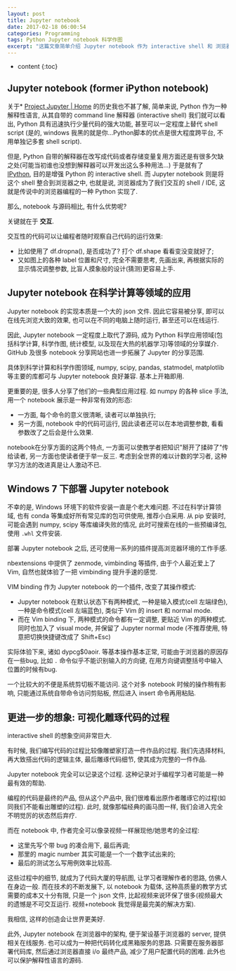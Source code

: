 ```yaml
---
layout: post
title: Jupyter notebook
date: 2017-02-18 06:00:54
categories: Programming
tags: Python Jupyter notebook 科学作图   
excerpt: "这篇文章简单介绍 Jupyter notebook 作为 interactive shell 和 浏览器 IDE 在基于 Python 的科学作图方面的应用."
---
```


* content
{:toc}

## Jupyter notebook (former iPython notebook)

关于* [Project Jupyter | Home](http://jupyter.org/) 的历史我也不甚了解, 简单来说, Python 作为一种解释性语言, 从其自带的 command line 解释器 (interactive shell) 我们就可以看出, Python 具有迅速执行少量代码的强大功能, 甚至可以一定程度上替代 shell script (是的, windows 我黑的就是你...Python脚本的优点是很大程度跨平台, 不用单独记多套 shell script).

但是, Python 自带的解释器在改写成代码或者存储变量复用方面还是有很多欠缺之处(可能当初谁也没想到解释器可以开发出这么多种用法...) 于是就有了 [IPython](https://ipython.org/), 目的是增强 Python 的 interactive shell. 而 Jupyter notebook 则是将这个 shell 整合到浏览器之中, 也就是说, 浏览器成为了我们交互的 shell / IDE, 这就是传说中的浏览器编程的一种 Python 实现了.

那么, notebook 与源码相比, 有什么优势呢?

关键就在于 **交互**.

交互性的代码可以让编程者随时观察自己代码的运行效果:

- 比如使用了 df.dropna(), 是否成功了? 打个 df.shape 看看变没变就好了; 
- 又如图上的各种 label 位置和尺寸, 完全不需要思考, 先画出来, 再根据实际的显示情况调整参数, 比盲人摸象般的设计(猜测)更容易上手.

## Jupyter notebook 在科学计算等领域的应用

Jupyter notebook 的实现本质是一个大的 json 文件. 因此它容易被分享, 即可以在线先浏览大致的效果, 也可以在不同的电脑上随时运行, 甚至还可以在线运行.

因此, Jupyter notebook 一定程度上取代了源码, 成为 Python 科学应用领域(包括科学计算, 科学作图, 统计模型, 以及现在大热的机器学习)等领域的分享媒介. GitHub 及很多 notebook 分享网站也进一步拓展了 Jupyter 的分享范围.

具体到科学计算和科学作图领域, numpy, scipy, pandas, statmodel, matplotlib 等主要的库都可与 Jupyter notebook 良好兼容. 基本上开箱即用.

更重要的是, 很多人分享了他们的一些典型应用过程. 如 numpy 的各种 slice 手法, 用一个 notebook 展示是一种非常有效的形态:

- 一方面, 每个命令的意义很清晰, 读者可以单独执行; 
- 另一方面, notebook 中的代码可运行, 因此读者还可以在本地调整参数, 看看参数改了之后会是什么效果.

notebook在分享方面的这两个特点, 一方面可以使教学者把知识"掰开了揉碎了"传给读者, 另一方面也使读者便于举一反三. 考虑到全世界的难以计数的学习者, 这种学习方法的改进真是让人激动不已.

## Windows 7 下部署 Jupyter notebook

不幸的是, Windows 环境下的软件安装一直是个老大难问题. 不过在科学计算领域, 也有 conda 等集成好所有常见库的包可供使用, 推荐小白采用. 从 pip 安装时, 可能会遇到 numpy, scipy 等库编译失败的情况, 此时可搜索在线的一些预编译包, 使用 `.whl` 文件安装.

部署 Jupyter notebook 之后, 还可使用一系列的插件提高浏览器环境的工作手感.

nbextensions 中提供了 zenmode, vimbinding 等插件, 由于个人最近爱上了 Vim, 自然也就体验了一把 vimbinding 提升手速的感觉.

VIM binding 作为 Jupyter notebook 的一个插件, 改变了其操作模式:

- Jupyter notebook 在默认状态下有两种模式, 一种是输入模式(cell 左端绿色), 一种是命令模式(cell 左端蓝色), 类似于 Vim 的 insert 和 normal mode.
- 而在 Vim binding 下, 两种模式的命令都有一定调整, 更贴近 Vim 的两种模式. 同时也加入了 visual mode, 并保留了 Jupyter normal mode (不推荐使用, 特意把切换快捷键改成了 Shift+Esc)

实际体验下来, 诸如 dypcg$0aoir. 等基本操作基本正常, 可能由于浏览器的原因存在一些bug, 比如 `.` 命令似乎不能识别输入的方向键, 在用方向键调整括号中输入位置的时候有bug.

一个比较大的不便是系统剪切板不能访问. 这个对多 notebook 时候的操作稍有影响, 只能通过系统自带命令访问剪贴板, 然后进入 insert 命令再用粘贴.

## 更进一步的想象: 可视化雕琢代码的过程

interactive shell 的想象空间非常巨大.

有时候, 我们编写代码的过程比较像雕塑家打造一件作品的过程. 我们先选择材料, 再大致搭出代码的逻辑主体, 最后雕琢代码细节, 使其成为完整的一件作品.

Jupyter notebook 完全可以记录这个过程. 这种记录对于编程学习者可能是一种最有效的帮助. 

编程的代码是最终的产品, 但从这个产品中, 我们很难看出原作者雕琢它的过程(如同我们不能看出雕塑的过程). 此时, 就像那幅经典的画马图一样, 我们会进入完全不明觉厉的状态然后弃疗.

而在 notebook 中, 作者完全可以像录视频一样展现他/她思考的全过程: 

- 这里先写个带 bug 的凑合用下, 最后再调; 
- 那里的 magic number 其实可能是一个一个数字试出来的; 
- 最后的测试怎么写用例效率比较高.

这些过程中的细节, 就成为了代码大厦的导航图, 让学习者理解作者的思路, 仿佛人在身边一般. 而在技术的不断发展下, 以 notebook 为载体, 这种高质量的教学方式需要的成本又十分有限, 只是一个 json 文件, 比起视频来说环保了很多(视频最大的遗憾是不可交互运行. 视频+notebook 我觉得是最完美的解决方案).

我相信, 这样的创造会让世界更美好.

此外, Jupyter notebook 在浏览器中的架构, 便于架设基于浏览器的 server, 提供相关在线服务. 也可以成为一种把代码转化成黑箱服务的思路. 只需要在服务器部署代码库, 然后通过浏览器直接 i/o 最终产品, 减少了用户配置代码的困难. 此外也可以保护解释性语言的源码.

